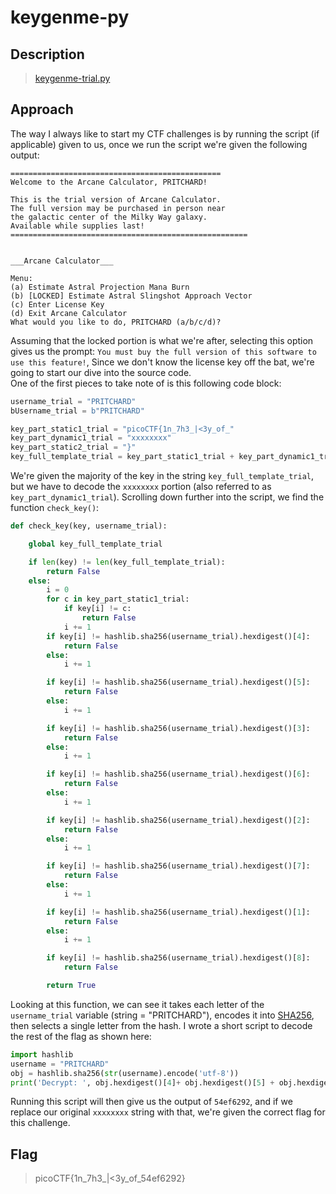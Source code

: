 # keygenme-py
## Description
> [keygenme-trial.py](https://mercury.picoctf.net/static/a6d9cac3bfa4935ceb50c145d3ff5586/keygenme-trial.py)

## Approach
The way I always like to start my CTF challenges is by running the script (if applicable) given to us, once we run the script we're given the following output:
```
===============================================
Welcome to the Arcane Calculator, PRITCHARD!

This is the trial version of Arcane Calculator.
The full version may be purchased in person near
the galactic center of the Milky Way galaxy.
Available while supplies last!
=====================================================


___Arcane Calculator___

Menu:
(a) Estimate Astral Projection Mana Burn
(b) [LOCKED] Estimate Astral Slingshot Approach Vector
(c) Enter License Key
(d) Exit Arcane Calculator
What would you like to do, PRITCHARD (a/b/c/d)?
```
Assuming that the locked portion is what we're after, selecting this option gives us the prompt: `You must buy the full version of this software to use this feature!`,
Since we don't know the license key off the bat, we're going to start our dive into the source code.<br>
One of the first pieces to take note of is this following code block:
```python
username_trial = "PRITCHARD"
bUsername_trial = b"PRITCHARD"

key_part_static1_trial = "picoCTF{1n_7h3_|<3y_of_"
key_part_dynamic1_trial = "xxxxxxxx"
key_part_static2_trial = "}"
key_full_template_trial = key_part_static1_trial + key_part_dynamic1_trial + key_part_static2_trial
```
We're given the majority of the key in the string `key_full_template_trial`, but we have to decode the `xxxxxxxx` portion (also referred to as `key_part_dynamic1_trial`). 
Scrolling down further into the script, we find the function `check_key()`:
```python
def check_key(key, username_trial):

    global key_full_template_trial

    if len(key) != len(key_full_template_trial):
        return False
    else:
        i = 0
        for c in key_part_static1_trial:
            if key[i] != c:
                return False
            i += 1
        if key[i] != hashlib.sha256(username_trial).hexdigest()[4]:
            return False
        else:
            i += 1

        if key[i] != hashlib.sha256(username_trial).hexdigest()[5]:
            return False
        else:
            i += 1

        if key[i] != hashlib.sha256(username_trial).hexdigest()[3]:
            return False
        else:
            i += 1

        if key[i] != hashlib.sha256(username_trial).hexdigest()[6]:
            return False
        else:
            i += 1

        if key[i] != hashlib.sha256(username_trial).hexdigest()[2]:
            return False
        else:
            i += 1

        if key[i] != hashlib.sha256(username_trial).hexdigest()[7]:
            return False
        else:
            i += 1

        if key[i] != hashlib.sha256(username_trial).hexdigest()[1]:
            return False
        else:
            i += 1

        if key[i] != hashlib.sha256(username_trial).hexdigest()[8]:
            return False

        return True
```
Looking at this function, we can see it takes each letter of the `username_trial` variable (string = "PRITCHARD"), encodes it into [SHA256](https://www.n-able.com/blog/sha-256-encryption),
then selects a single letter from the hash. I wrote a short script to decode the rest of the flag as shown here:
```python
import hashlib
username = "PRITCHARD"
obj = hashlib.sha256(str(username).encode('utf-8'))
print('Decrypt: ', obj.hexdigest()[4]+ obj.hexdigest()[5] + obj.hexdigest()[3] + obj.hexdigest()[6] + obj.hexdigest()[2] + obj.hexdigest()[7] + obj.hexdigest()[1] + obj.hexdigest()[8])
```
Running this script will then give us the output of `54ef6292`, and if we replace our original `xxxxxxxx` string with that, we're given the correct flag for this challenge.

## Flag
> picoCTF{1n_7h3_|<3y_of_54ef6292}
